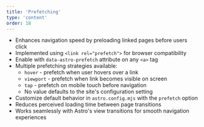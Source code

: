 ```yaml
---
title: 'Prefetching'
type: 'content'
order: 18
---
```


- Enhances navigation speed by preloading linked pages before users click
- Implemented using `<link rel="prefetch">` for browser compatibility
- Enable with `data-astro-prefetch` attribute on any `<a>` tag
- Multiple prefetching strategies available:
    - `hover` - prefetch when user hovers over a link
    - `viewport` - prefetch when link becomes visible on screen
    - `tap` - prefetch on mobile touch before navigation
    - No value defaults to the site's configuration setting
- Customize default behavior in `astro.config.mjs` with the `prefetch` option
- Reduces perceived loading time between page transitions
- Works seamlessly with Astro's view transitions for smooth navigation experiences
